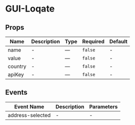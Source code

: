 # GUI-Loqate

## Props

<!-- @vuese:GUI-Loqate:props:start -->
|Name|Description|Type|Required|Default|
|---|---|---|---|---|
|name|-|—|`false`|-|
|value|-|—|`false`|-|
|country|-|—|`false`|-|
|apiKey|-|—|`false`|-|

<!-- @vuese:GUI-Loqate:props:end -->


## Events

<!-- @vuese:GUI-Loqate:events:start -->
|Event Name|Description|Parameters|
|---|---|---|
|address-selected|-|-|

<!-- @vuese:GUI-Loqate:events:end -->


